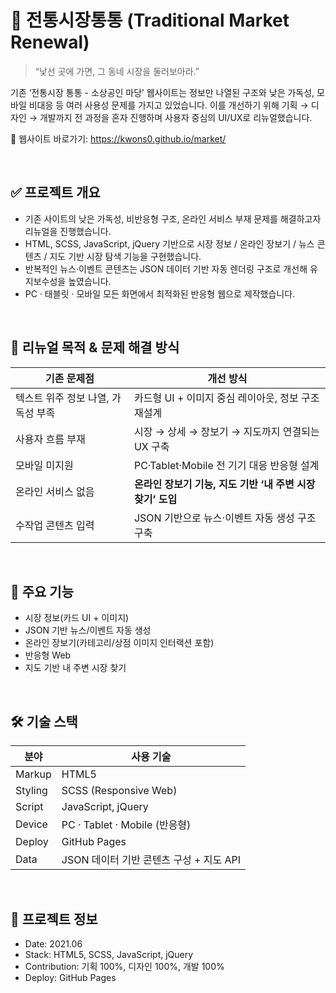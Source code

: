 # 🛒 전통시장통통 (Traditional Market Renewal)
> “낯선 곳에 가면, 그 동네 시장을 둘러보아라.”

기존 ‘전통시장 통통 - 소상공인 마당’ 웹사이트는 정보만 나열된 구조와 낮은 가독성, 모바일 비대응 등 여러 사용성 문제를 가지고 있었습니다.
이를 개선하기 위해 기획 → 디자인 → 개발까지 전 과정을 혼자 진행하며 사용자 중심의 UI/UX로 리뉴얼했습니다.

🔗 웹사이트 바로가기: https://kwons0.github.io/market/

<br/>

## ✅ 프로젝트 개요
- 기존 사이트의 낮은 가독성, 비반응형 구조, 온라인 서비스 부재 문제를 해결하고자 리뉴얼을 진행했습니다.
- HTML, SCSS, JavaScript, jQuery 기반으로 시장 정보 / 온라인 장보기 / 뉴스 콘텐츠 / 지도 기반 시장 탐색 기능을 구현했습니다.
- 반복적인 뉴스·이벤트 콘텐츠는 JSON 데이터 기반 자동 렌더링 구조로 개선해 유지보수성을 높였습니다.
- PC · 태블릿 · 모바일 모든 화면에서 최적화된 반응형 웹으로 제작했습니다.

<br/>

## 🎯 리뉴얼 목적 & 문제 해결 방식
| 기존 문제점               | 개선 방식                                 |
| -------------------- | ------------------------------------- |
| 텍스트 위주 정보 나열, 가독성 부족 | 카드형 UI + 이미지 중심 레이아웃, 정보 구조 재설계       |
| 사용자 흐름 부재            | 시장 → 상세 → 장보기 → 지도까지 연결되는 UX 구축       |
| 모바일 미지원              | PC·Tablet·Mobile 전 기기 대응 반응형 설계       |
| 온라인 서비스 없음           | **온라인 장보기 기능, 지도 기반 ‘내 주변 시장 찾기’ 도입** |
| 수작업 콘텐츠 입력           | JSON 기반으로 뉴스·이벤트 자동 생성 구조 구축          |

<br/>

## 📌 주요 기능
- 시장 정보(카드 UI + 이미지)
- JSON 기반 뉴스/이벤트 자동 생성
- 온라인 장보기(카테고리/상점 이미지 인터랙션 포함)
- 반응형 Web
- 지도 기반 내 주변 시장 찾기

<br/>

## 🛠 기술 스택
| 분야      | 사용 기술                       |
| ------- | --------------------------- |
| Markup  | HTML5                       |
| Styling | SCSS (Responsive Web)       |
| Script  | JavaScript, jQuery          |
| Device  | PC · Tablet · Mobile (반응형)  |
| Deploy  | GitHub Pages                |
| Data    | JSON 데이터 기반 콘텐츠 구성 + 지도 API |

<br/>

## 📅 프로젝트 정보
- Date: 2021.06
- Stack: HTML5, SCSS, JavaScript, jQuery
- Contribution: 기획 100%, 디자인 100%, 개발 100%
- Deploy: GitHub Pages

